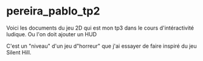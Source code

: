 # pereira_pablo_tp2
Voici les documents du jeu 2D qui est mon tp3 dans le cours d'intéractivité ludique. 
Ou l'on doit ajouter un HUD

C'est un "niveau" d'un jeu d"horreur" que j'ai essayer de faire inspiré du jeu Silent Hill.
